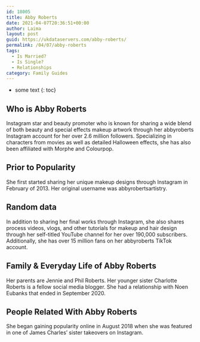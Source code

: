 ```yaml
---
id: 18005
title: Abby Roberts
date: 2021-04-07T20:36:51+00:00
author: Laima
layout: post
guid: https://ukdataservers.com/abby-roberts/
permalink: /04/07/abby-roberts
tags:
  - Is Married?
  - Is Single?
  - Relationships
category: Family Guides
---
```


* some text
{: toc}


## Who is Abby Roberts
                  
                  
                  
Instagram star and beauty promoter who is known for sharing a wide blend of both beauty and special effects makeup artwork through her abbyroberts Instagram account for her over 2.6 million followers. Specializing in characters from movies as well as detailed Halloween effects, she has also been affiliated with Morphe and Colourpop. 
                  
              
            
              
            
                
                
                
## Prior to Popularity
                  
                  
                  
She first started sharing her unique makeup designs through Instagram in February of 2013. Her original username was abbyrobertsartistry.
                  
              
            
              
            
                
                
                
## Random data
                  
                  
                  
In addition to sharing her final works through Instagram, she also shares process videos, vlogs, and other tutorials for makeup and hair design through her self-titled YouTube channel for her over 190,000 subscribers. Additionally, she has over 15 million fans on her abbyroberts TikTok account. 
                  
              
            
              
            
                
                
                
## Family & Everyday Life of Abby Roberts
                  
                  
                  
Her parents are Jennie and Phil Roberts. Her younger sister Charlotte Roberts is a fellow social media blogger. She had a relationship with Noen Eubanks that ended in September 2020.
                  
              
            
              
            
                
                
                
## People Related With Abby Roberts
                  
                  
                  
She began gaining popularity online in August 2018 when she was featured in one of James Charles&#8217; sister takeovers on Instagram. 
                  
              
            
              
            
                
              
            
              
              
            
            
              
            
          
          
          